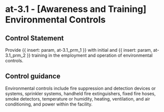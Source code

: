 # at-3.1 - \[Awareness and Training\] Environmental Controls

## Control Statement

Provide {{ insert: param, at-3.1_prm_1 }} with initial and {{ insert: param, at-3.1_prm_2 }} training in the employment and operation of environmental controls.

## Control guidance

Environmental controls include fire suppression and detection devices or systems, sprinkler systems, handheld fire extinguishers, fixed fire hoses, smoke detectors, temperature or humidity, heating, ventilation, and air conditioning, and power within the facility.
